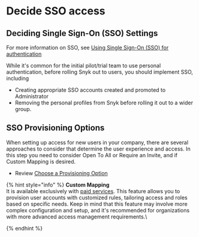 # Decide SSO access

## Deciding Single Sign-On (SSO) Settings

For more information on SSO, see [Using Single Sign-On (SSO) for authentication](../../using-single-sign-on-sso-for-authentication/)&#x20;

While it's common for the initial pilot/trial team to use personal authentication, before rolling Snyk out to users, you should implement SSO, including

* Creating appropriate SSO accounts created and promoted to Administrator
* Removing the personal profiles from Snyk before rolling it out to a wider group.

## SSO Provisioning Options

When setting up access for new users in your company, there are several approaches to consider that determine the user experience and access. In this step you need to consider Open To All or Require an Invite, and if Custom Mapping is desired.

* Review [Choose a Provisioning Option](../../using-single-sign-on-sso-for-authentication/choose-a-provisioning-option.md)

{% hint style="info" %}
**Custom Mapping**\
It is available exclusively with [paid services](https://docs.snyk.io/more-info/snyk-terms-of-support-and-services-glossary). This feature allows you to provision user accounts with customized rules, tailoring access and roles based on specific needs. Keep in mind that this feature may involve more complex configuration and setup, and it's recommended for organizations with more advanced access management requirements.\

{% endhint %}

####

